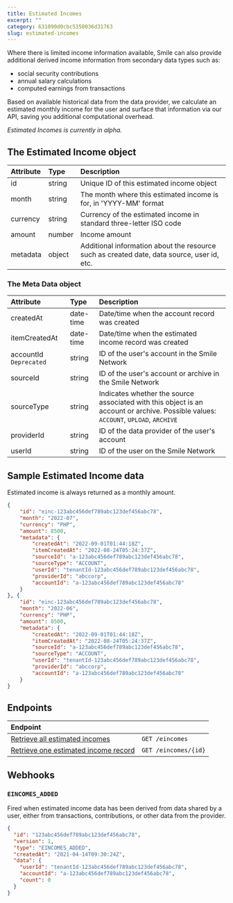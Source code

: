 ```yaml
---
title: Estimated Incomes
excerpt: ""  
category: 631090d0cbc5350036d31763
slug: estimated-incomes
---
```


Where there is limited income information available, Smile can also provide additional derived income information from secondary data types such as:

- social security contributions
- annual salary calculations
- computed earnings from transactions

Based on available historical data from the data provider, we calculate an estimated monthly income for the user and surface that information via our API, saving you additional computational overhead.

_Estimated Incomes is currently in alpha._

## The Estimated Income object

| Attribute  | Type   | Description                                                                                |
| :--------- | :----- | :----------------------------------------------------------------------------------------- |
| id         | string | Unique ID of this estimated income object                                                  |
| month      | string | The month where this estimated income is for, in 'YYYY-MM' format                          |
| currency   | string | Currency of the estimated income in standard three-letter ISO code                         |
| amount | number | Income amount                                                                              |
| metadata   | object | Additional information about the resource such as created date, data source, user id, etc. |

### The Meta Data object

| Attribute  | Type   | Description |
| :--------- | :----- | :------- |
| createdAt | date-time | Date/time when the account record was created |
| itemCreatedAt | date-time | Date/time when the estimated income record was created |
| accountId `Deprecated` | string | ID of the user's account in the Smile Network |
| sourceId | string | ID of the user's account or archive in the Smile Network |
| sourceType | string | Indicates whether the source associated with this object is an account or archive. Possible values: `ACCOUNT`, `UPLOAD`, `ARCHIVE` |
| providerId | string | ID of the data provider of the user's account |
| userId | string | ID of the user on the Smile Network |

## Sample Estimated Income data

Estimated income is always returned as a monthly amount.

```json
{  
    "id": "einc-123abc456def789abc123def456abc78",  
    "month": "2022-07",  
    "currency": "PHP",  
    "amount": 8500,  
    "metadata": {  
        "createdAt": "2022-09-01T01:44:18Z",
        "itemCreatedAt": "2022-08-24T05:24:37Z",
        "sourceId": "a-123abc456def789abc123def456abc78",  
        "sourceType": "ACCOUNT",  
        "userId": "tenantId-123abc456def789abc123def456abc78",  
        "providerId": "abccorp",  
        "accountId": "a-123abc456def789abc123def456abc78"  
    }  
}, {  
    "id": "einc-123abc456def789abc123def456abc78",  
    "month": "2022-06",  
    "currency": "PHP",  
    "amount": 8500,  
    "metadata": {  
        "createdAt": "2022-09-01T01:44:18Z",  
        "itemCreatedAt": "2022-08-24T05:24:37Z",
        "sourceId": "a-123abc456def789abc123def456abc78",  
        "sourceType": "ACCOUNT",  
        "userId": "tenantId-123abc456def789abc123def456abc78",  
        "providerId": "abccorp",  
        "accountId": "a-123abc456def789abc123def456abc78"  
    }  
}
```



## Endpoints

| Endpoint                                                        |                      |
| :-------------------------------------------------------------- | :------------------- |
| [Retrieve all estimated incomes](/reference/list-eincomes)      | `GET /eincomes`      |
| [Retrieve one estimated income record](/reference/get-eincomes) | `GET /eincomes/{id}` |

## Webhooks

### `EINCOMES_ADDED`

Fired when estimated income data has been derived from data shared by a user, either from transactions, contributions, or other data from the provider.

```json
{
  "id": "123abc456def789abc123def456abc78",
  "version": 1,
  "type": "EINCOMES_ADDED",
  "createdAt": "2021-04-14T09:30:24Z",
  "data": {
    "userId": "tenantId-123abc456def789abc123def456abc78",
    "accountId": "a-123abc456def789abc123def456abc78",
    "count": 0
  }
}
```
